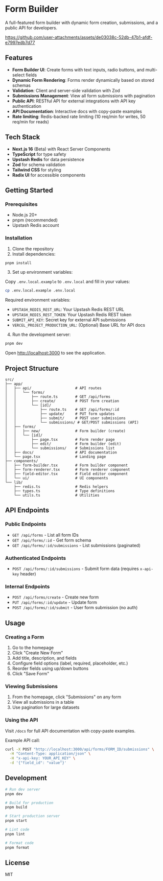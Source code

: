 # Form Builder

A full-featured form builder with dynamic form creation, submissions, and a public API for developers.

https://github.com/user-attachments/assets/de03038c-52db-47b1-afdf-e7997edb7d77

## Features

- **Form Builder UI**: Create forms with text inputs, radio buttons, and multi-select fields
- **Dynamic Form Rendering**: Forms render dynamically based on stored schemas
- **Validation**: Client and server-side validation with Zod
- **Submissions Management**: View all form submissions with pagination
- **Public API**: RESTful API for external integrations with API key authentication
- **API Documentation**: Interactive docs with copy-paste examples
- **Rate limiting**: Redis-backed rate limiting (10 req/min for writes, 50 req/min for reads)

## Tech Stack

- **Next.js 16** (Beta) with React Server Components
- **TypeScript** for type safety
- **Upstash Redis** for data persistence
- **Zod** for schema validation
- **Tailwind CSS** for styling
- **Radix UI** for accessible components

## Getting Started

### Prerequisites

- Node.js 20+
- pnpm (recommended)
- Upstash Redis account

### Installation

1. Clone the repository
2. Install dependencies:

```bash
pnpm install
```

3. Set up environment variables:

Copy `.env.local.example` to `.env.local` and fill in your values:

```bash
cp .env.local.example .env.local
```

Required environment variables:

- `UPSTASH_REDIS_REST_URL`: Your Upstash Redis REST URL
- `UPSTASH_REDIS_REST_TOKEN`: Your Upstash Redis REST token
- `SUBMIT_API_KEY`: Secret key for external API submissions
- `VERCEL_PROJECT_PRODUCTION_URL`: (Optional) Base URL for API docs

4. Run the development server:

```bash
pnpm dev
```

Open [http://localhost:3000](http://localhost:3000) to see the application.

## Project Structure

```
src/
├── app/
│   ├── api/                    # API routes
│   │   └── forms/
│   │       ├── route.ts        # GET /api/forms
│   │       ├── create/         # POST form creation
│   │       └── [id]/
│   │           ├── route.ts    # GET /api/forms/:id
│   │           ├── update/     # PUT form updates
│   │           ├── submit/     # POST user submissions
│   │           └── submissions/ # GET/POST submissions (API)
│   ├── forms/
│   │   ├── new/                # Form builder (create)
│   │   └── [id]/
│   │       ├── page.tsx        # Form render page
│   │       ├── edit/           # Form builder (edit)
│   │       └── submissions/    # Submissions list
│   ├── docs/                   # API documentation
│   └── page.tsx                # Landing page
├── components/
│   ├── form-builder.tsx        # Form builder component
│   ├── form-renderer.tsx       # Form renderer component
│   ├── field-editor.tsx        # Field editor component
│   └── ui/                     # UI components
└── lib/
    ├── redis.ts                # Redis helpers
    ├── types.ts                # Type definitions
    └── utils.ts                # Utilities
```

## API Endpoints

### Public Endpoints

- `GET /api/forms` - List all form IDs
- `GET /api/forms/:id` - Get form schema
- `GET /api/forms/:id/submissions` - List submissions (paginated)

### Authenticated Endpoints

- `POST /api/forms/:id/submissions` - Submit form data (requires `x-api-key` header)

### Internal Endpoints

- `POST /api/forms/create` - Create new form
- `PUT /api/forms/:id/update` - Update form
- `POST /api/forms/:id/submit` - User form submission (no auth)

## Usage

### Creating a Form

1. Go to the homepage
2. Click "Create New Form"
3. Add title, description, and fields
4. Configure field options (label, required, placeholder, etc.)
5. Reorder fields using up/down buttons
6. Click "Save Form"

### Viewing Submissions

1. From the homepage, click "Submissions" on any form
2. View all submissions in a table
3. Use pagination for large datasets

### Using the API

Visit `/docs` for full API documentation with copy-paste examples.

Example API call:

```bash
curl -X POST "http://localhost:3000/api/forms/FORM_ID/submissions" \
  -H "Content-Type: application/json" \
  -H "x-api-key: YOUR_API_KEY" \
  -d '{"field_id": "value"}'
```

## Development

```bash
# Run dev server
pnpm dev

# Build for production
pnpm build

# Start production server
pnpm start

# Lint code
pnpm lint

# Format code
pnpm format
```

## License

MIT
